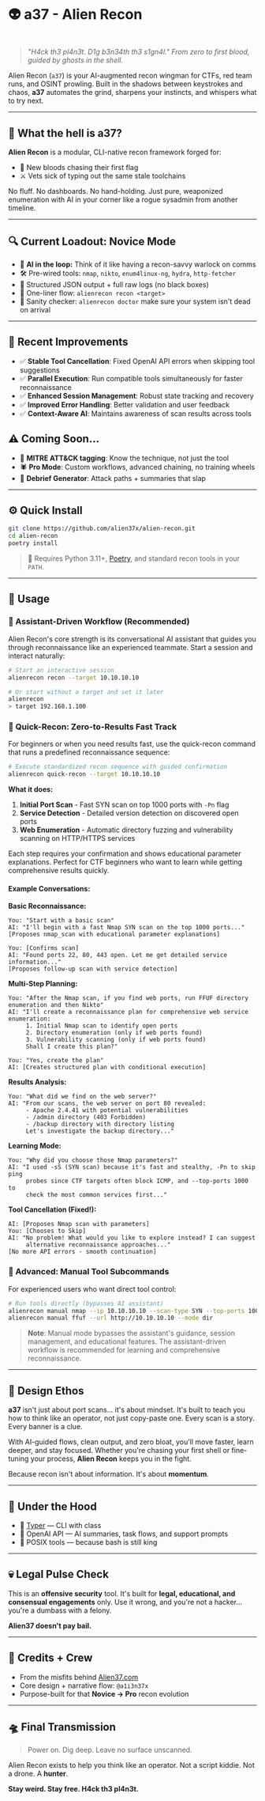 # 👽 a37 - Alien Recon
#
> _"H4ck th3 pl4n3t. D1g b3n34th th3 s1gn4l."_
> _From zero to first blood, guided by ghosts in the shell._

Alien Recon (`a37`) is your AI-augmented recon wingman for CTFs, red team runs, and OSINT prowling.
Built in the shadows between keystrokes and chaos, **a37** automates the grind, sharpens your instincts, and whispers what to try next.

---

## 🧠 What the hell is a37?

**Alien Recon** is a modular, CLI-native recon framework forged for:

- 🔰 New bloods chasing their first flag
- ⚔️ Vets sick of typing out the same stale toolchains

No fluff. No dashboards. No hand-holding.
Just pure, weaponized enumeration with AI in your corner like a rogue sysadmin from another timeline.

---

## 🔍 Current Loadout: Novice Mode

- 🧠 **AI in the loop:** Think of it like having a recon-savvy warlock on comms
- 🛠️ Pre-wired tools:
  `nmap`, `nikto`, `enum4linux-ng`, `hydra`, `http-fetcher`
- 🧪 Structured JSON output + full raw logs (no black boxes)
- 🧙 One-liner flow:
  `alienrecon recon <target>`
- 🧼 Sanity checker:
  `alienrecon doctor` make sure your system isn't dead on arrival

---

## 🚀 Recent Improvements

- ✅ **Stable Tool Cancellation**: Fixed OpenAI API errors when skipping tool suggestions
- ✅ **Parallel Execution**: Run compatible tools simultaneously for faster reconnaissance
- ✅ **Enhanced Session Management**: Robust state tracking and recovery
- ✅ **Improved Error Handling**: Better validation and user feedback
- ✅ **Context-Aware AI**: Maintains awareness of scan results across tools

## ⚠️ Coming Soon...

- 🧬 **MITRE ATT&CK tagging**: Know the technique, not just the tool
- 🕷️ **Pro Mode**: Custom workflows, advanced chaining, no training wheels
- 📜 **Debrief Generator**: Attack paths + summaries that slap

---

## ⚙️ Quick Install

```bash
git clone https://github.com/alien37x/alien-recon.git
cd alien-recon
poetry install
```

> 🧪 Requires Python 3.11+, [Poetry](https://python-poetry.org), and standard recon tools in your `PATH`.

---

## 💾 Usage

### 🤖 Assistant-Driven Workflow (Recommended)

Alien Recon's core strength is its conversational AI assistant that guides you through reconnaissance like an experienced teammate. Start a session and interact naturally:

```sh
# Start an interactive session
alienrecon recon --target 10.10.10.10

# Or start without a target and set it later
alienrecon
> target 192.168.1.100
```

### 🚀 Quick-Recon: Zero-to-Results Fast Track

For beginners or when you need results fast, use the quick-recon command that runs a predefined reconnaissance sequence:

```sh
# Execute standardized recon sequence with guided confirmation
alienrecon quick-recon --target 10.10.10.10
```

**What it does:**
1. **Initial Port Scan** - Fast SYN scan on top 1000 ports with `-Pn` flag
2. **Service Detection** - Detailed version detection on discovered open ports
3. **Web Enumeration** - Automatic directory fuzzing and vulnerability scanning on HTTP/HTTPS services

Each step requires your confirmation and shows educational parameter explanations. Perfect for CTF beginners who want to learn while getting comprehensive results quickly.

#### Example Conversations:

**Basic Reconnaissance:**
```
You: "Start with a basic scan"
AI: "I'll begin with a fast Nmap SYN scan on the top 1000 ports..."
[Proposes nmap_scan with educational parameter explanations]

You: [Confirms scan]
AI: "Found ports 22, 80, 443 open. Let me get detailed service information..."
[Proposes follow-up scan with service detection]
```

**Multi-Step Planning:**
```
You: "After the Nmap scan, if you find web ports, run FFUF directory enumeration and then Nikto"
AI: "I'll create a reconnaissance plan for comprehensive web service enumeration:
     1. Initial Nmap scan to identify open ports
     2. Directory enumeration (only if web ports found)
     3. Vulnerability scanning (only if web ports found)
     Shall I create this plan?"

You: "Yes, create the plan"
AI: [Creates structured plan with conditional execution]
```

**Results Analysis:**
```
You: "What did we find on the web server?"
AI: "From our scans, the web server on port 80 revealed:
     - Apache 2.4.41 with potential vulnerabilities
     - /admin directory (403 Forbidden)
     - /backup directory with directory listing
     Let's investigate the backup directory..."
```

**Learning Mode:**
```
You: "Why did you choose those Nmap parameters?"
AI: "I used -sS (SYN scan) because it's fast and stealthy, -Pn to skip ping
     probes since CTF targets often block ICMP, and --top-ports 1000 to
     check the most common services first..."
```

**Tool Cancellation (Fixed!):**
```
AI: [Proposes Nmap scan with parameters]
You: [Chooses to Skip]
AI: "No problem! What would you like to explore instead? I can suggest
     alternative reconnaissance approaches..."
[No more API errors - smooth continuation]
```

### 🔧 Advanced: Manual Tool Subcommands

For experienced users who want direct tool control:

```sh
# Run tools directly (bypasses AI assistant)
alienrecon manual nmap --ip 10.10.10.10 --scan-type SYN --top-ports 1000
alienrecon manual ffuf --url http://10.10.10.10 --mode dir
```

> **Note**: Manual mode bypasses the assistant's guidance, session management, and educational features. The assistant-driven workflow is recommended for learning and comprehensive reconnaissance.

---

## 🧼 Design Ethos

**a37** isn't just about port scans... it's about mindset.
It's built to teach you how to think like an operator, not just copy-paste one. Every scan is a story. Every banner is a clue.

With AI-guided flows, clean output, and zero bloat, you'll move faster, learn deeper, and stay focused.
Whether you're chasing your first shell or fine-tuning your process, **Alien Recon** keeps you in the fight.

Because recon isn't about information. It's about **momentum**.

---

## 📡 Under the Hood

- 🐍 [Typer](https://typer.tiangolo.com/) — CLI with class
- 🤖 OpenAI API — AI summaries, task flows, and support prompts
- 🧰 POSIX tools — because bash is still king

---

## 💀 Legal Pulse Check

This is an **offensive security** tool.
It's built for **legal, educational, and consensual engagements** only.
Use it wrong, and you're not a hacker... you're a dumbass with a felony.

**Alien37 doesn't pay bail.**

---

## 🌌 Credits + Crew

- From the misfits behind [Alien37.com](https://alien37.com)
- Core design + narrative flow: `@a1i3n37x`
- Purpose-built for that **Novice → Pro** recon evolution

---

## 🛸 Final Transmission

> Power on.
> Dig deep.
> Leave no surface unscanned.

Alien Recon exists to help you think like an operator.
Not a script kiddie. Not a drone. A **hunter**.

**Stay weird. Stay free. H4ck th3 pl4n3t.**
